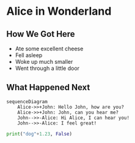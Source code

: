 # Alice in Wonderland
## How We Got Here
* Ate some excellent cheese
* Fell asleep
* Woke up much smaller
* Went through a little door
## What Happened Next

```mermaid
sequenceDiagram
    Alice->>+John: Hello John, how are you?
    Alice->>+John: John, can you hear me?
    John-->>-Alice: Hi Alice, I can hear you!
    John-->>-Alice: I feel great!
```

```python
print("dog"+1.23, False)
```

